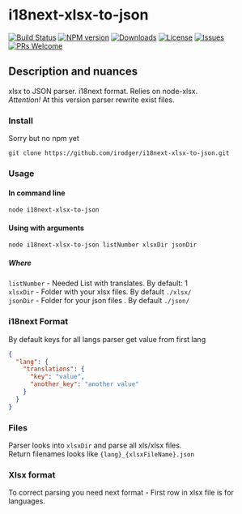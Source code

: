 # i18next-xlsx-to-json
[![Build Status](https://travis-ci.org/irodger/i18next-xlsx-to-json.svg?branch=master)](https://travis-ci.org/irodger/i18next-xlsx-to-json)
[![NPM version](https://badge.fury.io/js/i18next-xlsx-to-json.svg)](http://badge.fury.io/js/i18next-xlsx-to-json)
[![Downloads](https://img.shields.io/npm/dm/i18next-xlsx-to-json.svg)](http://npm-stat.com/charts.html?package=i18next-xlsx-to-json)
[![License](https://img.shields.io/github/license/irodger/i18next-xlsx-to-json.svg?style=flat-square)](https://github.com/irodger/i18next-xlsx-to-json/blob/master/LICENSE)
[![Issues](https://img.shields.io/github/issues/irodger/i18next-xlsx-to-json.svg?style=flat-square)](https://github.com/irodger/i18next-xlsx-to-json/issues)
[![PRs Welcome](https://img.shields.io/badge/PRs-welcome-brightgreen.svg?style=flat-square)](https://github.com/irodger/i18next-xlsx-to-json/pulls)

## Description and nuances
xlsx to JSON parser. i18next format. Relies on node-xlsx.   
*Attention!* At this version parser rewrite exist files.

### Install
Sorry but no npm yet
```
git clone https://github.com/irodger/i18next-xlsx-to-json.git
```

### Usage
#### In command line
```
node i18next-xlsx-to-json
```

#### Using with arguments
```
node i18next-xlsx-to-json listNumber xlsxDir jsonDir
```

##### Where
`listNumber` - Needed List with translates. By default: 1   
`xlsxDir` - Folder with your xlsx files. By default `./xlsx/`  
`jsonDir` - Folder for your json files . By default `./json/`  

### i18next Format
By default keys for all langs parser get value from first lang
```json
{
  "lang": {
    "translations": {
      "key": "value",
      "another_key": "another value"
    }
  }
}
```

### Files
Parser looks into `xlsxDir` and parse all xls/xlsx files.  
Return filenames looks like `{lang}_{xlsxFileName}.json`

### Xlsx format
To correct parsing you need next format - First row in xlsx file is for languages.